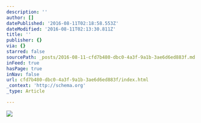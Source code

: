 ```yaml
---
description: ''
author: []
datePublished: '2016-08-11T02:18:58.553Z'
dateModified: '2016-08-11T02:13:30.811Z'
title: ''
publisher: {}
via: {}
starred: false
sourcePath: _posts/2016-08-11-cfd7b480-dbc0-4a3f-9a1b-3ae6d6ed883f.md
inFeed: true
hasPage: true
inNav: false
url: cfd7b480-dbc0-4a3f-9a1b-3ae6d6ed883f/index.html
_context: 'http://schema.org'
_type: Article

---
```

![](https://the-grid-user-content.s3-us-west-2.amazonaws.com/75843136-7fcd-4e7a-a5f7-376607ce088a.png)